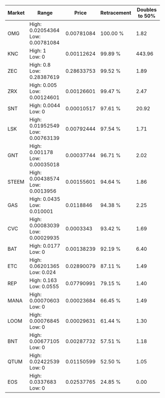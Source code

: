 | Market | Range | Price| Retracement | Doubles to 50% |
| --- | --- | --- | --- | --- |
| OMG | High: 0.02054364<br />Low: 0.00781084 | 0.00781084 | 100.00 % | 1.82 |
| KNC | High: 1<br />Low: 0 | 0.00112624 | 99.89 % | 443.96 |
| ZEC | High: 0.8<br />Low: 0.28387619 | 0.28633753 | 99.52 % | 1.89 |
| ZRX | High: 0.005<br />Low: 0.00124601 | 0.00126601 | 99.47 % | 2.47 |
| SNT | High: 0.0044<br />Low: 0 | 0.00010517 | 97.61 % | 20.92 |
| LSK | High: 0.01952549<br />Low: 0.00763139 | 0.00792444 | 97.54 % | 1.71 |
| GNT | High: 0.001178<br />Low: 0.00035018 | 0.00037744 | 96.71 % | 2.02 |
| STEEM | High: 0.00438574<br />Low: 0.0013956 | 0.00155601 | 94.64 % | 1.86 |
| GAS | High: 0.0435<br />Low: 0.010001 | 0.0118846 | 94.38 % | 2.25 |
| CVC | High: 0.00083039<br />Low: 0.00029935 | 0.0003343 | 93.42 % | 1.69 |
| BAT | High: 0.0177<br />Low: 0 | 0.00138239 | 92.19 % | 6.40 |
| ETC | High: 0.06201365<br />Low: 0.024 | 0.02890079 | 87.11 % | 1.49 |
| REP | High: 0.163<br />Low: 0.0555 | 0.07790991 | 79.15 % | 1.40 |
| MANA | High: 0.00070603<br />Low: 0 | 0.00023684 | 66.45 % | 1.49 |
| LOOM | High: 0.00076845<br />Low: 0 | 0.00029631 | 61.44 % | 1.30 |
| BNT | High: 0.00677105<br />Low: 0 | 0.00287732 | 57.51 % | 1.18 |
| QTUM | High: 0.02422539<br />Low: 0 | 0.01150599 | 52.50 % | 1.05 |
| EOS | High: 0.0337683<br />Low: 0 | 0.02537765 | 24.85 % | 0.00 |
